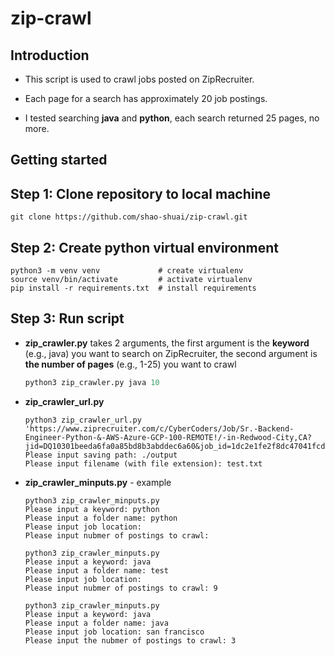 # zip-crawl

## Introduction

- This script is used to crawl jobs posted on ZipRecruiter.

- Each page for a search has approximately 20 job postings.
- I tested searching **java** and **python**, each search returned 25 pages, no more.

## Getting started

## Step 1: Clone repository to local machine
```
git clone https://github.com/shao-shuai/zip-crawl.git
```

## Step 2: Create python virtual environment
```
python3 -m venv venv             # create virtualenv
source venv/bin/activate         # activate virtualenv
pip install -r requirements.txt  # install requirements
```

## Step 3: Run script

- **zip_crawler.py** takes 2 arguments, the first argument is the **keyword** (e.g., java) you want to search on ZipRecruiter, the second argument is **the number of pages** (e.g., 1-25) you want to crawl

  ```python
  python3 zip_crawler.py java 10
  ```

- **zip_crawler_url.py**

  ```shell
  python3 zip_crawler_url.py 'https://www.ziprecruiter.com/c/CyberCoders/Job/Sr.-Backend-Engineer-Python-&-AWS-Azure-GCP-100-REMOTE!/-in-Redwood-City,CA?jid=DQ10301beeda6fa0a85bd8b3abddec6a60&job_id=1dc2e1fe2f8dc47041fcda53050882f4'
  Please input saving path: ./output
  Please input filename (with file extension): test.txt
  ```

- **zip_crawler_minputs.py** - example

  ```shell
  python3 zip_crawler_minputs.py 
  Please input a keyword: python 
  Please input a folder name: python
  Please input job location: 
  Please input nubmer of postings to crawl: 
  ```

  ```shell
  python3 zip_crawler_minputs.py 
  Please input a keyword: java
  Please input a folder name: test
  Please input job location: 
  Please input nubmer of postings to crawl: 9
  ```

  ```shell
  python3 zip_crawler_minputs.py 
  Please input a keyword: java
  Please input a folder name: java
  Please input job location: san francisco
  Please input the nubmer of postings to crawl: 3
  ```

  

